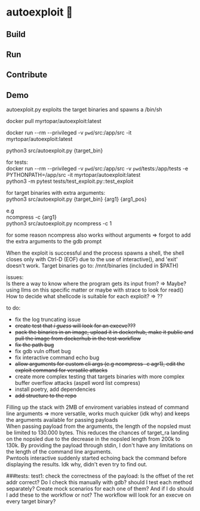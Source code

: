 # autoexploit 💖

## Build

## Run

## Contribute

## Demo

autoexploit.py exploits the target binaries and spawns a /bin/sh

docker pull myrtopar/autoexploit:latest

docker run --rm --privileged -v `pwd`/src:/app/src -it myrtopar/autoexploit:latest

python3 src/autoexploit.py {target_bin}

for tests: <br />
docker run --rm --privileged -v `pwd`/src:/app/src -v `pwd`/tests:/app/tests -e PYTHONPATH=/app/src -it myrtopar/autoexploit:latest <br />
python3 -m pytest tests/test_exploit.py::test_exploit <br />

for target binaries with extra arguments: <br />
python3 src/autoexploit.py {target_bin} {arg1} {arg1_pos} <br />


e.g <br />
ncompress -c {arg1}<br />
python3 src/autoexploit.py ncompress -c 1<br />

for some reason ncompress also works without arguments => forgot to add the extra arguments to the gdb prompt<br />


When the exploit is successful and the process spawns a shell, the shell closes only with Ctrl-D (EOF) due to the use of interactive(), and 'exit' doesn't work.
Target binaries go to: /mnt/binaries (included in $PATH)

issues:<br />
Is there a way to know where the program gets its input from? => Maybe? using llms on this specific matter or maybe with strace to look for read()<br />
How to decide what shellcode is suitable for each exploit? => ??<br />

to do:<br />
- fix the log truncating issue<br />
- <del>create test that _i guess_ will look for an execve??? </del><br />
- <del>pack the binaries in an image, upload it in dockerhub, make it public and pull the image from dockerhub in the test workflow</del><br />
- <del>fix the path bug</del><br />
- fix gdb vuln offset bug <br />
- fix interactive command echo bug<br />
- <del>allow arguments for custom cli args (e.g ncompress -c agr1), edit the exploit command for versatile attacks</del><br />
- create more complex testing that targets binaries with more complex buffer overflow attacks (aspell word list compress)<br />
- install poetry, add dependencies<br />
- <del>add structure to the repo</del></br>


Filling up the stack with 2MB of enviroment variables instead of command line arguments => more versatile, works much quicker (idk why) and keeps the arguments available for passing payloads<br />
When passing payload from the arguments, the length of the nopsled must be limited to 130.000 bytes. This reduces the chances of target_ra landing on the nopsled due to the decrease in the nopsled length from 200k to 130k. By providing the payload through stdin, I don't have any limitations on the length of the command line arguments.<br />
Pwntools interactive suddenly started echoing back the command before displaying the results. Idk why, didn't even try to find out.


###tests:
test1: check the correctness of the payload: Is the offset of the ret addr correct? Do I check this manually with gdb?
should I test each method separately? Create mock scenarios for each one of them? And if I do should I add these to the workflow or not? The workflow will look for an execve on every target binary? 
